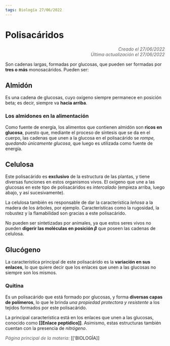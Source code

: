 ```yaml
---
tags: Biología 27/06/2022
---
```


# Polisacáridos
<div style="text-align: right; opacity: 0.7; font-style: italic;">Creado el 27/06/2022</div>
<div style="text-align: right; opacity: 0.7; font-style: italic;">Última actualización el 27/06/2022</div>

Son cadenas largas, formadas por glucosas, que pueden ser formadas por **tres o más** monosacáridos. Pueden ser:

## Almidón

Es una cadena de glucosas, cuyo oxígeno siempre permanece en posición beta; es decir, siempre va **hacia arriba**.

### Los almidones en la alimentación

Como fuente de energía, los alimentos que contienen almidón son **ricos en glucosa**, puesto que, mediante el proceso de síntesis que se da en el cuerpo, las cadenas que unen a la glucosa en el polisacárido se *rompe, quedando únicamente glucosa*, que luego es utilizada como fuente de energía.

## Celulosa

Este polisacárido es **exclusivo** de la estructura de las plantas, y tiene diversas funciones en estos organismos vivos.
El oxígeno que une a las glucosas en este tipo de polisacáridos es *intercalado* (empieza arriba, luego abajo, y así sucesivamente).

La celulosa también es responsable de dar la característica *leñosa* a la madera de los árboles, por ejemplo. Características como la rugosidad, la robustez y la flamabilidad son gracias a este polisacárido.

No pueden ser sintetizadas por animales, ya que estos seres vivos no pueden **digerir las moléculas en posición $\beta$** que poseen las cadenas de celulosa.

## Glucógeno

La característica principal de este polisacárido es la **variación en sus enlaces**, lo que quiere decir que los enlaces que unen a las glucosas no siempre son los mismos.

### Quitina

Es un polisacárido que está formado por glucosas, y forma **diversas capas de polímeros**, lo que le brinda *una propiedad protectora y resistente* a los tejidos formados por este polisacárido.

La principal característica está en los enlaces que unen a las glucosas, conocido como **[[Enlace peptídico]]**. Asimismo, estas estructuras también cuentan con la presencia de *nitrógeno*.

<span style="opacity: 0.7; font-style: italic;">Página principal de la materia:</span> [['BIOLOGÍA]]